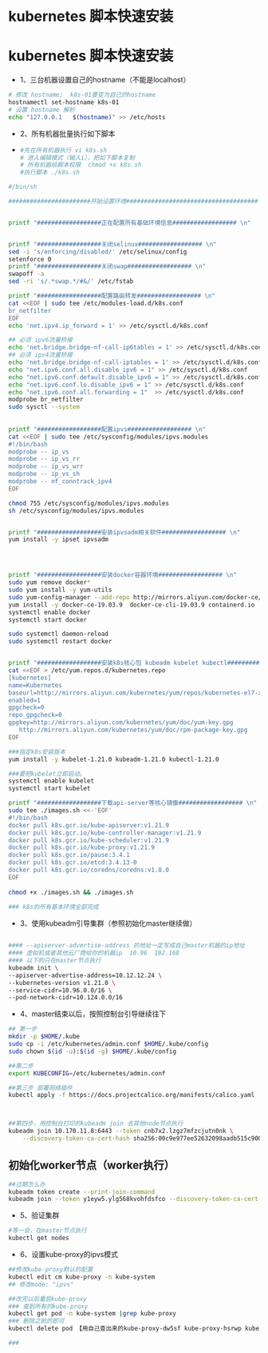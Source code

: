 # kubernetes 脚本快速安装

# kubernetes 脚本快速安装
  
- 1、三台机器设置自己的hostname（不能是localhost）

```sh
# 修改 hostname;  k8s-01要变为自己的hostname
hostnamectl set-hostname k8s-01
# 设置 hostname 解析
echo "127.0.0.1   $(hostname)" >> /etc/hosts
```

- 2、所有机器批量执行如下脚本

- ```sh
  #先在所有机器执行 vi k8s.sh
  # 进入编辑模式（输入i），把如下脚本复制
  # 所有机器给脚本权限  chmod +x k8s.sh
  #执行脚本 ./k8s.sh
  ```

```sh
#/bin/sh

#######################开始设置环境##################################### \n


printf "##################正在配置所有基础环境信息################## \n"


printf "##################关闭selinux################## \n"
sed -i 's/enforcing/disabled/' /etc/selinux/config
setenforce 0
printf "##################关闭swap################## \n"
swapoff -a  
sed -ri 's/.*swap.*/#&/' /etc/fstab 

printf "##################配置路由转发################## \n"
cat <<EOF | sudo tee /etc/modules-load.d/k8s.conf
br_netfilter
EOF
echo 'net.ipv4.ip_forward = 1' >> /etc/sysctl.d/k8s.conf

## 必须 ipv6流量桥接
echo 'net.bridge.bridge-nf-call-ip6tables = 1' >> /etc/sysctl.d/k8s.conf
## 必须 ipv4流量桥接
echo 'net.bridge.bridge-nf-call-iptables = 1' >> /etc/sysctl.d/k8s.conf
echo "net.ipv6.conf.all.disable_ipv6 = 1" >> /etc/sysctl.d/k8s.conf
echo "net.ipv6.conf.default.disable_ipv6 = 1" >> /etc/sysctl.d/k8s.conf
echo "net.ipv6.conf.lo.disable_ipv6 = 1" >> /etc/sysctl.d/k8s.conf
echo "net.ipv6.conf.all.forwarding = 1"  >> /etc/sysctl.d/k8s.conf
modprobe br_netfilter
sudo sysctl --system
	
	
printf "##################配置ipvs################## \n"
cat <<EOF | sudo tee /etc/sysconfig/modules/ipvs.modules
#!/bin/bash
modprobe -- ip_vs
modprobe -- ip_vs_rr
modprobe -- ip_vs_wrr
modprobe -- ip_vs_sh
modprobe -- nf_conntrack_ipv4
EOF

chmod 755 /etc/sysconfig/modules/ipvs.modules 
sh /etc/sysconfig/modules/ipvs.modules


printf "##################安装ipvsadm相关软件################## \n"
yum install -y ipset ipvsadm




printf "##################安装docker容器环境################## \n"
sudo yum remove docker*
sudo yum install -y yum-utils
sudo yum-config-manager --add-repo http://mirrors.aliyun.com/docker-ce/linux/centos/docker-ce.repo
yum install -y docker-ce-19.03.9  docker-ce-cli-19.03.9 containerd.io
systemctl enable docker
systemctl start docker

sudo systemctl daemon-reload
sudo systemctl restart docker


printf "##################安装k8s核心包 kubeadm kubelet kubectl################## \n"
cat <<EOF > /etc/yum.repos.d/kubernetes.repo
[kubernetes]
name=Kubernetes
baseurl=http://mirrors.aliyun.com/kubernetes/yum/repos/kubernetes-el7-x86_64
enabled=1
gpgcheck=0
repo_gpgcheck=0
gpgkey=http://mirrors.aliyun.com/kubernetes/yum/doc/yum-key.gpg
   http://mirrors.aliyun.com/kubernetes/yum/doc/rpm-package-key.gpg
EOF

###指定k8s安装版本
yum install -y kubelet-1.21.0 kubeadm-1.21.0 kubectl-1.21.0

###要把kubelet立即启动。
systemctl enable kubelet
systemctl start kubelet

printf "##################下载api-server等核心镜像################## \n"
sudo tee ./images.sh <<-'EOF'
#!/bin/bash
docker pull k8s.gcr.io/kube-apiserver:v1.21.9
docker pull k8s.gcr.io/kube-controller-manager:v1.21.9
docker pull k8s.gcr.io/kube-scheduler:v1.21.9
docker pull k8s.gcr.io/kube-proxy:v1.21.9
docker pull k8s.gcr.io/pause:3.4.1
docker pull k8s.gcr.io/etcd:3.4.13-0
docker pull k8s.gcr.io/coredns/coredns:v1.8.0
EOF
   
chmod +x ./images.sh && ./images.sh
   
### k8s的所有基本环境全部完成
```

- 3、使用kubeadm引导集群（参照初始化master继续做）

```sh

#### --apiserver-advertise-address 的地址一定写成自己master机器的ip地址
#### 虚拟机或者其他云厂商给你的机器ip  10.96  192.168
#### 以下的只在master节点执行
kubeadm init \
--apiserver-advertise-address=10.12.12.24 \
--kubernetes-version v1.21.0 \
--service-cidr=10.96.0.0/16 \
--pod-network-cidr=10.124.0.0/16

```

- 4、master结束以后，按照控制台引导继续往下

```sh
## 第一步
mkdir -p $HOME/.kube
sudo cp -i /etc/kubernetes/admin.conf $HOME/.kube/config
sudo chown $(id -u):$(id -g) $HOME/.kube/config

##第二步
export KUBECONFIG=/etc/kubernetes/admin.conf

##第三步 部署网络插件
kubectl apply -f https://docs.projectcalico.org/manifests/calico.yaml



##第四步，用控制台打印的kubeadm join 去其他node节点执行
kubeadm join 10.170.11.8:6443 --token cnb7x2.lzgz7mfzcjutn0nk \
	--discovery-token-ca-cert-hash sha256:00c9e977ee52632098aadb515c90076603daee94a167728110ef8086d0d5b37d
```

## 初始化worker节点（worker执行）
```sh
##过期怎么办
kubeadm token create --print-join-command
kubeadm join --token y1eyw5.ylg568kvohfdsfco --discovery-token-ca-cert-hash sha256: 6c35e4f73f72afd89bf1c8c303ee55677d2cdb1342d67bb23c852aba2efc7c73
```

- 5、验证集群

```sh
#等一会，在master节点执行
kubectl get nodes
```

- 6、设置kube-proxy的ipvs模式

```sh
##修改kube-proxy默认的配置
kubectl edit cm kube-proxy -n kube-system
## 修改mode: "ipvs"

##改完以后重启kube-proxy
### 查到所有的kube-proxy
kubectl get pod -n kube-system |grep kube-proxy
### 删除之前的即可
kubectl delete pod 【用自己查出来的kube-proxy-dw5sf kube-proxy-hsrwp kube-proxy-vqv7n】  -n kube-system

###

```
